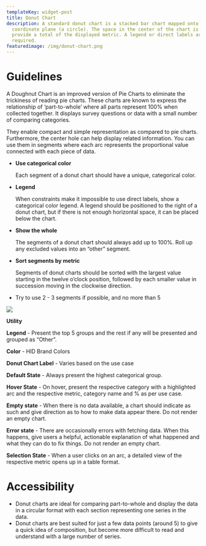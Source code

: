 ```yaml
---
templateKey: widget-post
title: Donut Chart
description: A standard donut chart is a stacked bar chart mapped onto a polar
  coordinate plane (a circle). The space in the center of the chart is used to
  provide a total of the displayed metric. A legend or direct labels are
  required.
featuredimage: /img/donut-chart.png
---
```

# **Guidelines**

A Doughnut Chart is an improved version of Pie Charts to eliminate the trickiness of reading pie charts. These charts are known to express the relationship of ‘part-to-whole’ where all parts represent 100% when collected together. It displays survey questions or data with a small number of comparing categories.

They enable compact and simple representation as compared to pie charts. Furthermore, the center hole can help display related information. You can use them in segments where each arc represents the proportional value connected with each piece of data.

* **Use categorical color**

  Each segment of a donut chart should have a unique, categorical color.
* **Legend**

  When constraints make it impossible to use direct labels, show a categorical color legend. A legend should be positioned to the right of a donut chart, but if there is not enough horizontal space, it can be placed below the chart.
* **Show the whole**

  The segments of a donut chart should always add up to 100%. Roll up any excluded values into an “other” segment.
* **Sort segments by metric**

  Segments of donut charts should be sorted with the largest value starting in the twelve o’clock position, followed by each smaller value in succession moving in the clockwise direction.
* Try to use 2 - 3 segments if possible, and no more than 5

![](/img/donut-chart.png)

**Utility**

**Legend** - Present the top 5 groups and the rest if any will be presented and grouped as “Other”.

**Color** - HID Brand Colors

**Donut Chart Label** - Varies based on the use case

**Default State** - Always present the highest categorical group.

**Hover State** - On hover, present the respective category with a highlighted arc and the respective metric, category name and % as per use case.

**Empty state** - When there is no data available, a chart should indicate as such and give direction as to how to make data appear there. Do not render an empty chart.

**Error state** - There are occasionally errors with fetching data. When this happens, give users a helpful, actionable explanation of what happened and what they can do to fix things. Do not render an empty chart.

**Selection State** - When a user clicks on an arc, a detailed view of the respective metric opens up in a table format.

# **Accessibility**

* Donut charts are ideal for comparing part-to-whole and display the data in a circular format with each section representing one series in the data.
* Donut charts are best suited for just a few data points (around 5) to give a quick idea of composition, but become more difficult to read and understand with a large number of series.